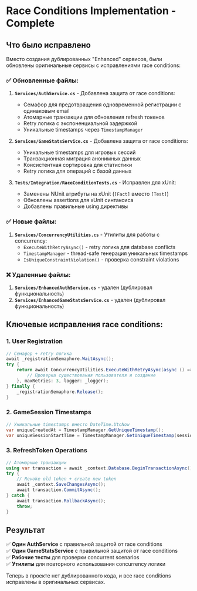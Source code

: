 # Race Conditions Implementation - Complete

## Что было исправлено

Вместо создания дублированных "Enhanced" сервисов, были обновлены оригинальные сервисы с исправлениями race conditions:

### ✅ Обновленные файлы:

1. **`Services/AuthService.cs`** - Добавлена защита от race conditions:
   - Семафор для предотвращения одновременной регистрации с одинаковым email
   - Атомарные транзакции для обновления refresh токенов
   - Retry логика с экспоненциальной задержкой
   - Уникальные timestamps через `TimestampManager`

2. **`Services/GameStatsService.cs`** - Добавлена защита от race conditions:
   - Уникальные timestamps для игровых сессий
   - Транзакционная миграция анонимных данных
   - Консистентная сортировка для статистики
   - Retry логика для операций с базой данных

3. **`Tests/Integration/RaceConditionTests.cs`** - Исправлен для xUnit:
   - Заменены NUnit атрибуты на xUnit (`[Fact]` вместо `[Test]`)
   - Обновлены assertions для xUnit синтаксиса
   - Добавлены правильные using директивы

### ✅ Новые файлы:

1. **`Services/ConcurrencyUtilities.cs`** - Утилиты для работы с concurrency:
   - `ExecuteWithRetryAsync()` - retry логика для database conflicts
   - `TimestampManager` - thread-safe генерация уникальных timestamps
   - `IsUniqueConstraintViolation()` - проверка constraint violations

### ❌ Удаленные файлы:

1. **`Services/EnhancedAuthService.cs`** - удален (дублировал функциональность)
2. **`Services/EnhancedGameStatsService.cs`** - удален (дублировал функциональность)

## Ключевые исправления race conditions:

### 1. User Registration
```csharp
// Семафор + retry логика
await _registrationSemaphore.WaitAsync();
try {
    return await ConcurrencyUtilities.ExecuteWithRetryAsync(async () => {
        // Проверка существования пользователя и создание
    }, maxRetries: 3, logger: _logger);
} finally {
    _registrationSemaphore.Release();
}
```

### 2. GameSession Timestamps
```csharp
// Уникальные timestamps вместо DateTime.UtcNow
var uniqueCreatedAt = TimestampManager.GetUniqueTimestamp();
var uniqueSessionStartTime = TimestampManager.GetUniqueTimestamp(sessionStartTime);
```

### 3. RefreshToken Operations
```csharp
// Атомарные транзакции
using var transaction = await _context.Database.BeginTransactionAsync();
try {
    // Revoke old token + create new token
    await _context.SaveChangesAsync();
    await transaction.CommitAsync();
} catch {
    await transaction.RollbackAsync();
    throw;
}
```

## Результат

✅ **Один AuthService** с правильной защитой от race conditions  
✅ **Один GameStatsService** с правильной защитой от race conditions  
✅ **Рабочие тесты** для проверки concurrent scenarios  
✅ **Утилиты** для повторного использования concurrency логики  

Теперь в проекте нет дублированного кода, и все race conditions исправлены в оригинальных сервисах.